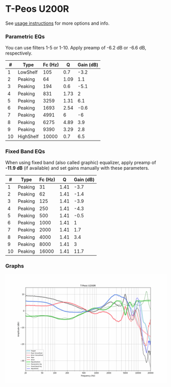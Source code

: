 # T-Peos U200R
See [usage instructions](https://github.com/jaakkopasanen/AutoEq#usage) for more options and info.

### Parametric EQs
You can use filters 1-5 or 1-10. Apply preamp of -6.2 dB or -6.6 dB, respectively.

|   # | Type      |   Fc (Hz) |    Q |   Gain (dB) |
|-----|-----------|-----------|------|-------------|
|   1 | LowShelf  |       105 | 0.7  |        -3.2 |
|   2 | Peaking   |        64 | 1.09 |         1.1 |
|   3 | Peaking   |       194 | 0.6  |        -5.1 |
|   4 | Peaking   |       831 | 1.73 |         2   |
|   5 | Peaking   |      3259 | 1.31 |         6.1 |
|   6 | Peaking   |      1693 | 2.54 |        -0.6 |
|   7 | Peaking   |      4991 | 6    |        -6   |
|   8 | Peaking   |      6275 | 4.89 |         3.9 |
|   9 | Peaking   |      9390 | 3.29 |         2.8 |
|  10 | HighShelf |     10000 | 0.7  |         6.5 |

### Fixed Band EQs
When using fixed band (also called graphic) equalizer, apply preamp of **-11.9 dB** (if available) and set gains manually with these parameters.

|   # | Type    |   Fc (Hz) |    Q |   Gain (dB) |
|-----|---------|-----------|------|-------------|
|   1 | Peaking |        31 | 1.41 |        -3.7 |
|   2 | Peaking |        62 | 1.41 |        -1.4 |
|   3 | Peaking |       125 | 1.41 |        -3.9 |
|   4 | Peaking |       250 | 1.41 |        -4.3 |
|   5 | Peaking |       500 | 1.41 |        -0.5 |
|   6 | Peaking |      1000 | 1.41 |         1   |
|   7 | Peaking |      2000 | 1.41 |         1.7 |
|   8 | Peaking |      4000 | 1.41 |         3.4 |
|   9 | Peaking |      8000 | 1.41 |         3   |
|  10 | Peaking |     16000 | 1.41 |        11.7 |

### Graphs
![](./T-Peos%20U200R.png)
